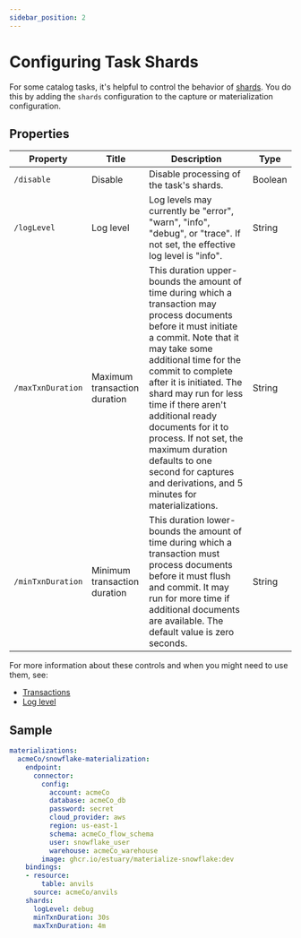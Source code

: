 ```yaml
---
sidebar_position: 2
---
```

# Configuring Task Shards

For some catalog tasks, it's helpful to control the behavior of [shards](../concepts/advanced/shards.md).
You do this by adding the `shards` configuration to the capture or materialization configuration.

## Properties

| Property | Title | Description | Type |
|---|---|---|---|
| `/disable` | Disable | Disable processing of the task's shards. | Boolean |
| `/logLevel` | Log level | Log levels may currently be \"error\", \"warn\", \"info\", \"debug\", or \"trace\". If not set, the effective log level is \"info\". | String |
| `/maxTxnDuration` | Maximum transaction duration | This duration upper-bounds the amount of time during which a transaction may process documents before it must initiate a commit. Note that it may take some additional time for the commit to complete after it is initiated. The shard may run for less time if there aren't additional ready documents for it to process. If not set, the maximum duration defaults to one second for captures and derivations, and 5 minutes for materializations. | String |
| `/minTxnDuration` | Minimum transaction duration | This duration lower-bounds the amount of time during which a transaction must process documents before it must flush and commit. It may run for more time if additional documents are available. The default value is zero seconds. | String |

For more information about these controls and when you might need to use them, see:

* [Transactions](../concepts/advanced/shards.md#transactions)
* [Log level](../concepts/advanced/logs-stats.md#log-level)

## Sample

```yaml
materializations:
  acmeCo/snowflake-materialization:
    endpoint:
      connector:
        config:
          account: acmeCo
          database: acmeCo_db
          password: secret
          cloud_provider: aws
          region: us-east-1
          schema: acmeCo_flow_schema
          user: snowflake_user
          warehouse: acmeCo_warehouse
        image: ghcr.io/estuary/materialize-snowflake:dev
    bindings:
    - resource:
        table: anvils
      source: acmeCo/anvils
    shards:
      logLevel: debug
      minTxnDuration: 30s
      maxTxnDuration: 4m
```
